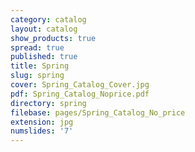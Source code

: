 ```yaml
---
category: catalog
layout: catalog
show_products: true
spread: true
published: true
title: Spring
slug: spring
cover: Spring_Catalog_Cover.jpg
pdf: Spring_Catalog_Noprice.pdf
directory: spring
filebase: pages/Spring_Catalog_No_price
extension: jpg
numslides: '7'
---
```

